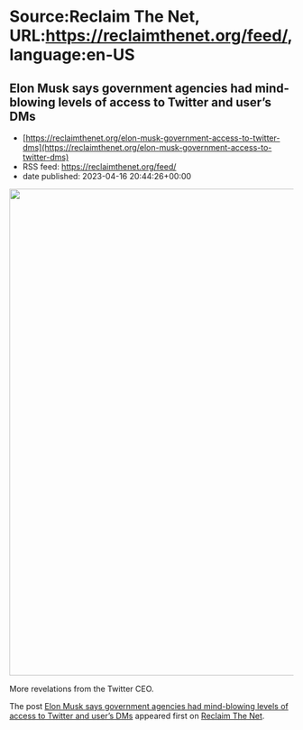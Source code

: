 # Source:Reclaim The Net, URL:https://reclaimthenet.org/feed/, language:en-US

## Elon Musk says government agencies had mind-blowing levels of access to Twitter and user’s DMs
 - [https://reclaimthenet.org/elon-musk-government-access-to-twitter-dms](https://reclaimthenet.org/elon-musk-government-access-to-twitter-dms)
 - RSS feed: https://reclaimthenet.org/feed/
 - date published: 2023-04-16 20:44:26+00:00

<a href="https://reclaimthenet.org/elon-musk-government-access-to-twitter-dms" rel="nofollow" title="Elon Musk says government agencies had mind-blowing levels of access to Twitter and user&#8217;s DMs"><img alt="" class="webfeedsFeaturedVisual wp-post-image" height="864" src="https://reclaimthenet.org/wp-content/uploads/2023/04/elon-musk-tucker.jpg" style="display: block; margin: auto; margin-bottom: 15px;" width="1536" /></a><p>More revelations from the Twitter CEO.</p>
<p>The post <a href="https://reclaimthenet.org/elon-musk-government-access-to-twitter-dms" rel="nofollow">Elon Musk says government agencies had mind-blowing levels of access to Twitter and user&#8217;s DMs</a> appeared first on <a href="https://reclaimthenet.org" rel="nofollow">Reclaim The Net</a>.</p>

